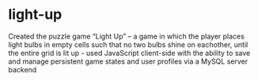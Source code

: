 # light-up
Created the puzzle game “Light Up” – a game in which the player places light bulbs in empty cells such that no two bulbs shine on eachother, until the entire grid is lit up - used JavaScript client-side with the ability to save and manage persistent game states and user profiles via a MySQL server backend
